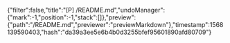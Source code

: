 {"filter":false,"title":"[P] /README.md","undoManager":{"mark":-1,"position":-1,"stack":[]},"preview":{"path":"/README.md","previewer":"previewMarkdown"},"timestamp":1568139590403,"hash":"da39a3ee5e6b4b0d3255bfef95601890afd80709"}